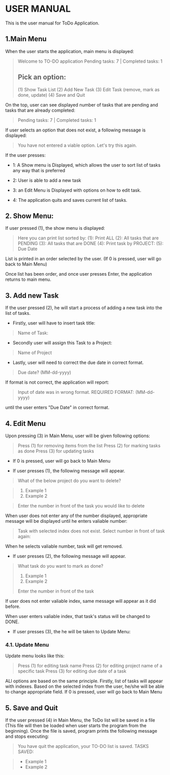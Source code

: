 # USER MANUAL

This is the user manual for ToDo Application.

## 1.Main Menu

When the user starts the application, main menu is displayed:

> Welcome to TO-DO application
> Pending tasks: 7 | Completed tasks: 1
>
> Pick an option:
> ---------------------------------------------
> (1) Show Task List
> (2) Add New Task
> (3) Edit Task (remove, mark as done, update)
> (4) Save and Quit

On the top, user can see displayed number of tasks that
are pending and tasks that are already completed: 

> Pending tasks: 7 | Completed tasks: 1

If user selects an option that does not exist, a following message is displayed: 

> You have not entered a viable option. Let's try this again. 

If the user presses:

* 1: A Show menu is Displayed, which allows the user to sort 
list of tasks any way that is preferred 

* 2: User is able to add a new task 

* 3: an Edit Menu is Displayed with options on how to edit task.

* 4: The application quits and saves current list of tasks.

## 2. Show Menu: 

If user pressed (1), the show menu is displayed: 

> Here you can print list sorted by:
> (1): Print ALL
> (2): All tasks that are PENDING
> (3): All tasks that are DONE
> (4): Print task by PROJECT:
> (5): Due Date

List is printed in an order selected by the user.
(If 0 is pressed, user will go back to Main Menu)

Once list has been order, and once user presses Enter, the application returns to main menu. 

## 3. Add new Task

If the user pressed (2), he will start a process of adding a new
task into the list of tasks.

* Firstly, user will have to insert task title:
>Name of Task:
* Secondly user will assign this Task to a Project:
>Name of Project
* Lastly, user will need to correct the due date in correct format. 
>Due date? (MM-dd-yyyy)

If format is not correct, the application will report:
> Input of date was in wrong format. REQUIRED FORMAT: (MM-dd-yyyy) 

until the user enters "Due Date" in correct format. 

## 4. Edit Menu

Upon pressing (3) in Main Menu, user will be given following options: 

> Press (1) for removing items from the list
> Press (2) for marking tasks as done
> Press (3) for updating tasks

* If 0 is pressed, user will go back to Main Menu

* If user presses (1), the following message will appear.

>What of the below project do you want to delete? 

> 1. Example 1
> 2. Example 2

> Enter the number in front of the task you would like to delete

When user does not enter any of the number displayed, appropriate message will be displayed until he enters valiable number: 
> Task with selected index does not exist. Select number in front of task again:

When he selects valiable number, task will get removed. 

* If user presses (2), the following message will appear.

> What task do you want to mark as done?
> 1. Example 1         
> 2. Example 2            
>            
> Enter the number in front of the task

If user does not enter valiable index, same message will appear as it did before. 

When user enters valiable index, that task's status will be changed to DONE.


* If user presses (3), the he will be taken to Update Menu:

### 4.1. Update Menu

Update menu looks like this: 

> Press (1) for editing task name
> Press (2) for editing project name of a specific task
> Press (3) for editing due date of a task

ALl options are based on the same principle. Firstly, list of tasks will appear with indexes. Based on the selected index from the user, he/she will be able to change appropriate field. 
If 0 is pressed, user will go back to Main Menu

## 5. Save and Quit

If the user pressed (4) in Main Menu, the ToDo list will be saved in a file (This file will then be loaded when user starts the program from the beginning). Once the file is saved, program prints the following message and stops executing: 

> You have quit the application, your TO-DO list is saved.
> TASKS SAVED:

> * Example 1
> * Example 2

     